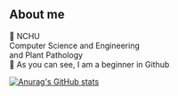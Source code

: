 ## About me
🏫 NCHU  
Computer Science and Engineering  
and Plant Pathology  
🧱 As you can see, I am a beginner in Github
  
[![Anurag's GitHub stats](https://github-readme-stats.vercel.app/api?username=mamie1031&show_icons=true&theme=radical)](https://github.com/anuraghazra/github-readme-stats)
